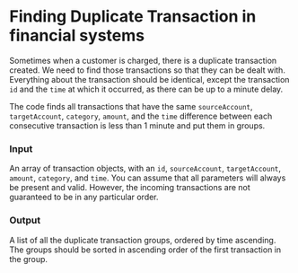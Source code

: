 # Finding Duplicate Transaction in financial systems

Sometimes when a customer is charged, there is a duplicate transaction created. We need to find those transactions so that they can be dealt with. Everything about the transaction should be identical, except the transaction `id` and the `time` at which it occurred, as there can be up to a minute delay.

The code finds all transactions that have the same `sourceAccount`, `targetAccount`, `category`, `amount`, and the `time` difference between each consecutive transaction is less than 1 minute and put them in groups.

### Input

An array of transaction objects, with an `id`, `sourceAccount`, `targetAccount`, `amount`, `category`, and `time`. You can assume that all parameters will always be present and valid. However, the incoming transactions are not guaranteed to be in any particular order.

### Output

A list of all the duplicate transaction groups, ordered by time ascending. The groups should be sorted in ascending order of the first transaction in the group.
